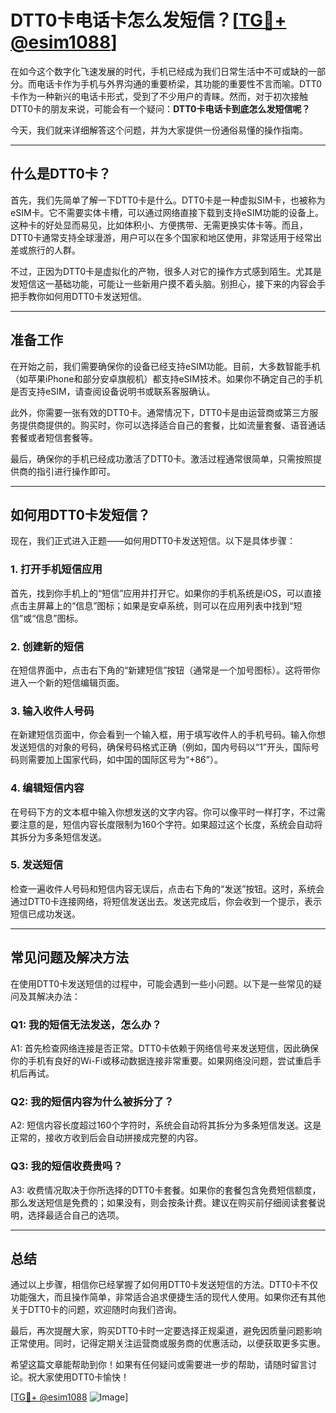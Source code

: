 # DTT0卡电话卡怎么发短信？[[TG💪+ @esim1088](https://t.me/s/esim1088)]

在如今这个数字化飞速发展的时代，手机已经成为我们日常生活中不可或缺的一部分。而电话卡作为手机与外界沟通的重要桥梁，其功能的重要性不言而喻。DTT0卡作为一种新兴的电话卡形式，受到了不少用户的青睐。然而，对于初次接触DTT0卡的朋友来说，可能会有一个疑问：**DTT0卡电话卡到底怎么发短信呢？**

今天，我们就来详细解答这个问题，并为大家提供一份通俗易懂的操作指南。

---

## 什么是DTT0卡？

首先，我们先简单了解一下DTT0卡是什么。DTT0卡是一种虚拟SIM卡，也被称为eSIM卡。它不需要实体卡槽，可以通过网络直接下载到支持eSIM功能的设备上。这种卡的好处显而易见，比如体积小、方便携带、无需更换实体卡等。而且，DTT0卡通常支持全球漫游，用户可以在多个国家和地区使用，非常适用于经常出差或旅行的人群。

不过，正因为DTT0卡是虚拟化的产物，很多人对它的操作方式感到陌生。尤其是发短信这一基础功能，可能让一些新用户摸不着头脑。别担心，接下来的内容会手把手教你如何用DTT0卡发送短信。

---

## 准备工作

在开始之前，我们需要确保你的设备已经支持eSIM功能。目前，大多数智能手机（如苹果iPhone和部分安卓旗舰机）都支持eSIM技术。如果你不确定自己的手机是否支持eSIM，请查阅设备说明书或联系客服确认。

此外，你需要一张有效的DTT0卡。通常情况下，DTT0卡是由运营商或第三方服务提供商提供的。购买时，你可以选择适合自己的套餐，比如流量套餐、语音通话套餐或者短信套餐等。

最后，确保你的手机已经成功激活了DTT0卡。激活过程通常很简单，只需按照提供商的指引进行操作即可。

---

## 如何用DTT0卡发短信？

现在，我们正式进入正题——如何用DTT0卡发送短信。以下是具体步骤：

### 1. 打开手机短信应用

首先，找到你手机上的“短信”应用并打开它。如果你的手机系统是iOS，可以直接点击主屏幕上的“信息”图标；如果是安卓系统，则可以在应用列表中找到“短信”或“信息”图标。

### 2. 创建新的短信

在短信界面中，点击右下角的“新建短信”按钮（通常是一个加号图标）。这将带你进入一个新的短信编辑页面。

### 3. 输入收件人号码

在新建短信页面中，你会看到一个输入框，用于填写收件人的手机号码。输入你想发送短信的对象的号码，确保号码格式正确（例如，国内号码以“1”开头，国际号码则需要加上国家代码，如中国的国际区号为“+86”）。

### 4. 编辑短信内容

在号码下方的文本框中输入你想发送的文字内容。你可以像平时一样打字，不过需要注意的是，短信内容长度限制为160个字符。如果超过这个长度，系统会自动将其拆分为多条短信发送。

### 5. 发送短信

检查一遍收件人号码和短信内容无误后，点击右下角的“发送”按钮。这时，系统会通过DTT0卡连接网络，将短信发送出去。发送完成后，你会收到一个提示，表示短信已成功发送。

---

## 常见问题及解决方法

在使用DTT0卡发送短信的过程中，可能会遇到一些小问题。以下是一些常见的疑问及其解决办法：

### Q1: 我的短信无法发送，怎么办？

A1: 首先检查网络连接是否正常。DTT0卡依赖于网络信号来发送短信，因此确保你的手机有良好的Wi-Fi或移动数据连接非常重要。如果网络没问题，尝试重启手机后再试。

### Q2: 我的短信内容为什么被拆分了？

A2: 短信内容长度超过160个字符时，系统会自动将其拆分为多条短信发送。这是正常的，接收方收到后会自动拼接成完整的内容。

### Q3: 我的短信收费贵吗？

A3: 收费情况取决于你所选择的DTT0卡套餐。如果你的套餐包含免费短信额度，那么发送短信是免费的；如果没有，则会按条计费。建议在购买前仔细阅读套餐说明，选择最适合自己的选项。

---

## 总结

通过以上步骤，相信你已经掌握了如何用DTT0卡发送短信的方法。DTT0卡不仅功能强大，而且操作简单，非常适合追求便捷生活的现代人使用。如果你还有其他关于DTT0卡的问题，欢迎随时向我们咨询。

最后，再次提醒大家，购买DTT0卡时一定要选择正规渠道，避免因质量问题影响正常使用。同时，记得定期关注运营商或服务商的优惠活动，以便获取更多实惠。

希望这篇文章能帮助到你！如果有任何疑问或需要进一步的帮助，请随时留言讨论。祝大家使用DTT0卡愉快！

[[TG💪+ @esim1088](https://t.me/s/esim1088) ![Image](https://i.postimg.cc/4NQfJmqS/Snipaste-2025-05-13-00-14-12.png)]